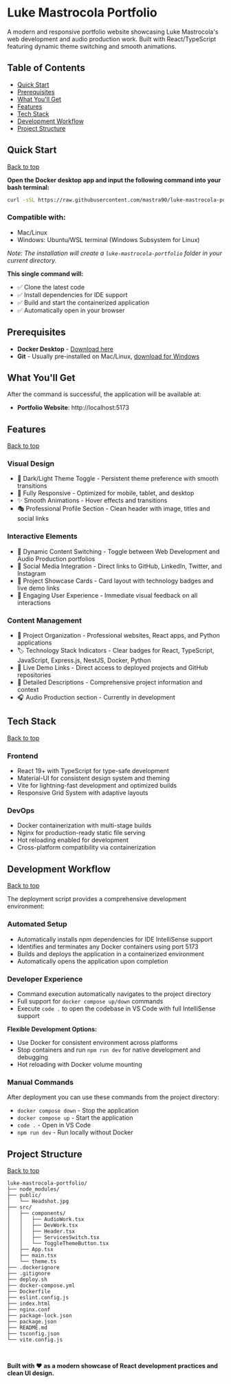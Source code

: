 # Luke Mastrocola Portfolio

A modern and responsive portfolio website showcasing Luke Mastrocola's web development and audio production work. Built with React/TypeScript featuring dynamic theme switching and smooth animations.

## Table of Contents

- [Quick Start](#quick-start)
- [Prerequisites](#prerequisites)
- [What You'll Get](#what-youll-get)
- [Features](#features)
- [Tech Stack](#tech-stack)
- [Development Workflow](#development-workflow)
- [Project Structure](#project-structure)

## Quick Start

[Back to top](#table-of-contents)

**Open the Docker desktop app and input the following command into your bash terminal:**

```bash
curl -sSL https://raw.githubusercontent.com/mastra90/luke-mastrocola-portfolio/master/deploy.sh | bash && cd luke-mastrocola-portfolio
```

### Compatible with:

- Mac/Linux
- Windows: Ubuntu/WSL terminal (Windows Subsystem for Linux)

_Note: The installation will create a `luke-mastrocola-portfolio` folder in your current directory._

**This single command will:**

- ✅ Clone the latest code
- ✅ Install dependencies for IDE support
- ✅ Build and start the containerized application
- ✅ Automatically open in your browser

## Prerequisites

- **Docker Desktop** - [Download here](https://www.docker.com/products/docker-desktop/)
- **Git** - Usually pre-installed on Mac/Linux, [download for Windows](https://git-scm.com/)

## What You'll Get

After the command is successful, the application will be available at:

- **Portfolio Website**: http://localhost:5173

## Features

[Back to top](#table-of-contents)

### Visual Design

- 🌙 Dark/Light Theme Toggle - Persistent theme preference with smooth transitions
- 📱 Fully Responsive - Optimized for mobile, tablet, and desktop
- ✨ Smooth Animations - Hover effects and transitions
- 🎭 Professional Profile Section - Clean header with image, titles and social links

### Interactive Elements

- 🔄 Dynamic Content Switching - Toggle between Web Development and Audio Production portfolios
- 🔗 Social Media Integration - Direct links to GitHub, LinkedIn, Twitter, and Instagram
- 🎯 Project Showcase Cards - Card layout with technology badges and live demo links
- 💫 Engaging User Experience - Immediate visual feedback on all interactions

### Content Management

- 📂 Project Organization - Professional websites, React apps, and Python applications
- 🏷️ Technology Stack Indicators - Clear badges for React, TypeScript, JavaScript, Express.js, NestJS, Docker, Python
- 🚀 Live Demo Links - Direct access to deployed projects and GitHub repositories
- 📝 Detailed Descriptions - Comprehensive project information and context
- 🎧 Audio Production section - Currently in development

## Tech Stack

[Back to top](#table-of-contents)

### Frontend

- React 19+ with TypeScript for type-safe development
- Material-UI for consistent design system and theming
- Vite for lightning-fast development and optimized builds
- Responsive Grid System with adaptive layouts

### DevOps

- Docker containerization with multi-stage builds
- Nginx for production-ready static file serving
- Hot reloading enabled for development
- Cross-platform compatibility via containerization

## Development Workflow

[Back to top](#table-of-contents)

The deployment script provides a comprehensive development environment:

### Automated Setup

- Automatically installs npm dependencies for IDE IntelliSense support
- Identifies and terminates any Docker containers using port 5173
- Builds and deploys the application in a containerized environment
- Automatically opens the application upon completion

### Developer Experience

- Command execution automatically navigates to the project directory
- Full support for `docker compose up/down` commands
- Execute `code .` to open the codebase in VS Code with full IntelliSense support

**Flexible Development Options:**

- Use Docker for consistent environment across platforms
- Stop containers and run `npm run dev` for native development and debugging
- Hot reloading with Docker volume mounting

### Manual Commands

After deployment you can use these commands from the project directory:

- `docker compose down` - Stop the application
- `docker compose up` - Start the application
- `code .` - Open in VS Code
- `npm run dev` - Run locally without Docker

## Project Structure

[Back to top](#table-of-contents)

```
luke-mastrocola-portfolio/
├── node_modules/
├── public/
│   └── Headshot.jpg
├── src/
│   ├── components/
│   │   ├── AudioWork.tsx
│   │   ├── DevWork.tsx
│   │   ├── Header.tsx
│   │   ├── ServicesSwitch.tsx
│   │   └── ToggleThemeButton.tsx
│   ├── App.tsx
│   ├── main.tsx
│   └── theme.ts
├── .dockerignore
├── .gitignore
├── deploy.sh
├── docker-compose.yml
├── Dockerfile
├── eslint.config.js
├── index.html
├── nginx.conf
├── package-lock.json
├── package.json
├── README.md
├── tsconfig.json
└── vite.config.js
```

<br>

**Built with ❤️ as a modern showcase of React development practices and clean UI design.**
